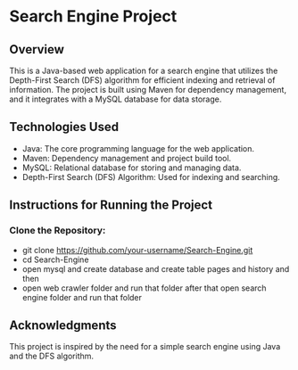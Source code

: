 # Search Engine Project
## Overview
This is a Java-based web application for a search engine that utilizes the Depth-First Search (DFS) algorithm for efficient indexing and retrieval of information. The project is built using Maven for dependency management, and it integrates with a MySQL database for data storage.

## Technologies Used
 - Java: The core programming language for the web application.
 - Maven: Dependency management and project build tool.
 - MySQL: Relational database for storing and managing data.
 - Depth-First Search (DFS) Algorithm: Used for indexing and searching.

## Instructions for Running the Project

### Clone the Repository:
- git clone https://github.com/your-username/Search-Engine.git
- cd Search-Engine
- open mysql and create database and create table pages and history and then 
- open web crawler folder and run that folder after that open search engine folder and run that folder

## Acknowledgments

This project is inspired by the need for a simple search engine using Java and the DFS algorithm.
